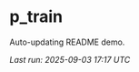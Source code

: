 # p_train

Auto-updating README demo.

<!--START_SECTION:status-->
_Last run: 2025-09-03 17:17 UTC_
<!--END_SECTION:status-->














































































































































































































































































































































